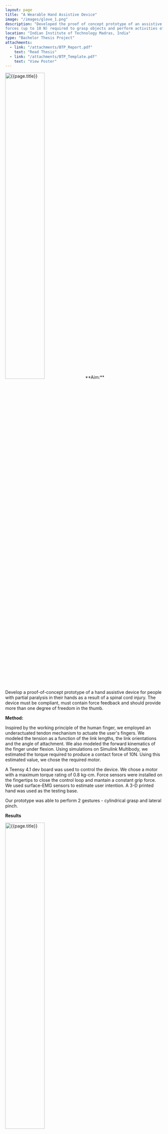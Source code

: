 ```yaml
---
layout: page
title: "A Wearable Hand Assistive Device"
image: "/images/glove_1.png"
description: "Developed the proof of concept prototype of an assistive device for the hand that would provide the assistive
forces (up to 10 N) required to grasp objects and perform activities of daily living"
location: "Indian Institute of Technology Madras, India"
type: "Bachelor Thesis Project"
attachments:
  - link: "/attachments/BTP_Report.pdf"
    text: "Read Thesis"
  - link: "/attachments/BTP_Template.pdf"
    text: "View Poster"
---
```

<img src="{{page.image}}" alt="{{page.title}}" width="50%">
<!-- ![{{page.title}}]({{page.image}}) -->
**Aim:** 

Develop a proof-of-concept prototype of a hand assistive device for people with partial paralysis in their hands as a result of a spinal cord injury.
The device must be compliant, must contain force feedback and should provide more than one degree of freedom in the thumb.

**Method:**

Inspired by the working principle of the human finger, we employed an underactuated tendon mechanism to actuate the user's fingers. 
We modeled the tension as a function of the link lengths, the link orientations and the angle of attachment. We also modeled the forward kinematics of the finger under flexion. 
Using simulations on Simulink Multibody, we estimated the torque required to produce a contact force of 10N. Using this estimated value, we chose the required motor. 

A Teensy 4.1 dev board was used to control the device. We chose a motor with a maximum torque rating of 0.8 kg-cm. Force sensors were installed on the fingertips to close the control loop and mantain a constant grip force. We used surface-EMG sensors to estimate user intention. A 3-D printed hand was used as the testing base. 

Our prototype was able to perform 2 gestures - cylindrical grasp and lateral pinch.

**Results**

<img src="/images/glove_2.png" alt="{{page.title}}" width="50%">

**Takeaways:**

This was my first large-scale solo project. I gained experience managing all 3 verticals - the coding, the mechanical design of the prototype and the electronic module. This was the first time I worked with compliant systems and was exposed to the caveats of soft robotic mechanisms. I also gained experience developing a state-machine to control the system.

{% for attachment in page.attachments %}
  <p><a href="{{ attachment.link }}" target="_blank">{{ attachment.text }}</a></p>
{% endfor %}
